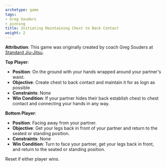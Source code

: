```yaml
---
archetype: game
tags:
- Greg Souders
- pinning
title: Initiating Maintaining Chest to Back Contact
weight: 2
---
```

**Attribution**: This game was originally created by coach Greg Souders at [Standard Jiu-Jitsu](https://standardjiujitsu.com).

**Top Player**:
  * **Position**: On the ground with your hands wrapped around your partner's waist.
  * **Objective**: Create chest to back contact and maintain it for as logn as possible
  * **Constraints**: None
  * **Win Condition**: If your partner hides their back establish chest to chest contact and connecting your hands in any way.

**Bottom Player**:
  * **Position**: Facing away from your partner.
  * **Objective**: Get your legs back in front of your partner and return to the seated or standing position.
  * **Constraints**: None
  * **Win Condition**: Turn to face your partner, get your legs back in front, and return to the seated or standing position.

Reset if either player wins.